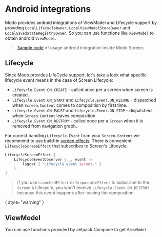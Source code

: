 # Android integrations

Modo provides android integrations of ViewModel and Lifecycle support by providing `LocalLifecycleOwner`, `LocalViewModelStoreOwner`
and `LocalSavedStateRegistryOwner`. So you can use functions like `viewModel` to obtain android `ViewModel`.

> [Sample code](%github_code_url%sample/src/main/java/com/github/terrakok/modo/sample/screens/viewmodel/AndroidViewModelSampleScreen.kt) of usage
> android integration inside Modo Screen.

## Lifecycle

Since Modo provides LifeCycle support, let's take a look what specific lifecycle event means in the case of Screen Lifecycle:

* `Lifecycle.Event.ON_CREATE` - called once per a screen when screen is created.
* `Lifecycle.Event.ON_START` and `Lifecycle.Event.ON_RESUME` - dispatched when `Screen.Content` comes to composition by first time.
* `Lifecycle.Event.ON_PAUSE` and `Lifecycle.Event.ON_STOP` - dispatched when `Screen.Content` leaves composition.
* `Lifecycle.Event.ON_DESTROY` - called once per a `Screen` when it is removed from navigation graph.

For correct handling `Lifecycle.Event` from your `Screen.Content` we recommend to use build-in [screen effects](Screen-effects.md). There is
convenient `LifecycleScreenEffect` that subscribes to Screen's Lifecycle.

```Kotlin
LifecycleScreenEffect {
    LifecycleEventObserver { _, event ->
        logcat { "Lifecycle event $event." }
    }
}
```

> If you use `LaunchedEffect` or `DisposableEffect` to subscribe to the `Screen`'s Lifecycle, you won't receive `Lifecycle.Event.ON_DESTROY` because
> this event happens after leaving the composition.

{ style="warning" }

## ViewModel

You can use functions provided by Jetpack Compose to get `ViewModel`.

<include from="snippets.topic" element-id="under_develop_note"/>